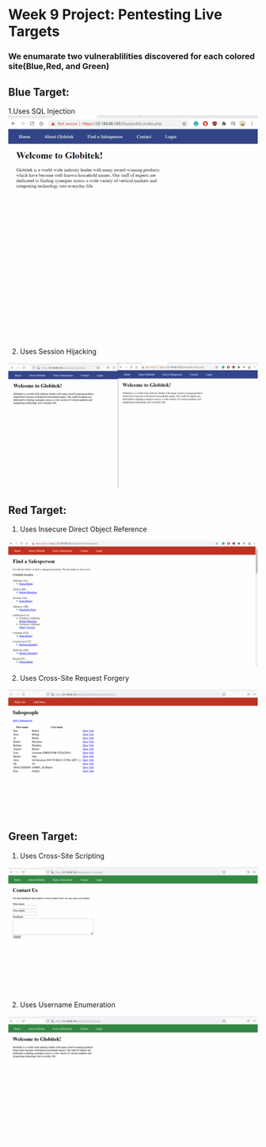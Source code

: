 # Week 9 Project: Pentesting Live Targets
### We enumarate two vulnerablilities discovered for each colored site(Blue,Red, and Green) 
## Blue Target:
1.Uses SQL Injection
<img src="Blue1.gif" alt="Blue Target One">
 
2. Uses Session Hijacking
<img src="Blue2.gif" alt="Blue Target Two">

## Red Target:
1. Uses Insecure Direct Object Reference
<img src="Red1.gif" alt="Red Target One">

2. Uses Cross-Site Request Forgery
<img src="Red2.gif" alt="Red Target Two">

## Green Target:
1. Uses Cross-Site Scripting
<img src="Green1.gif" alt="Green Target One">

2. Uses Username Enumeration
<img src="Green2.gif" alt="Green Target Two">
